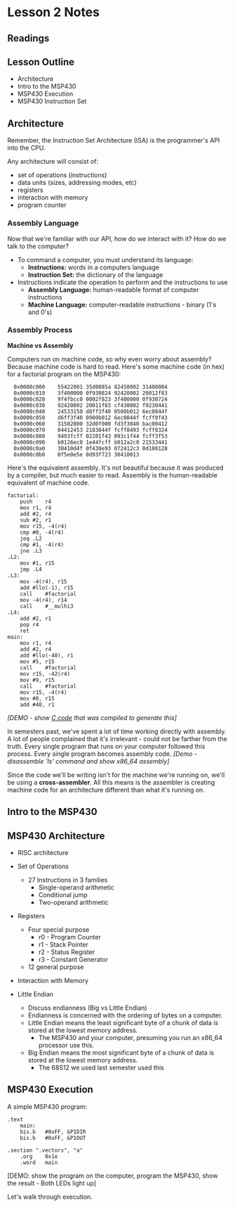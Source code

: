 # Lesson 2 Notes

## Readings

## Lesson Outline
- Architecture
- Intro to the MSP430
- MSP430 Execution
- MSP430 Instruction Set

## Architecture
Remember, the Instruction Set Architecture (ISA) is the programmer's API into the CPU.

Any architecture will consist of:

- set of operations (instructions)
- data units (sizes, addressing modes, etc)
- registers
- interaction with memory
- program counter

### Assembly Language
Now that we're familiar with our API, how do we interact with it?  How do we talk to the computer?

- To command a computer, you must understand its language:
    - **Instructions:** words in a computers language
    - **Instruction Set:** the dictionary of the language
- Instructions indicate the operation to perform and the instructions to use
    - **Assembly Language:** human-readable format of computer instructions
    - **Machine Language:** computer-readable instructions - binary (1's and 0's)

### Assembly Process
**Machine vs Assembly**

Computers run on machine code, so why even worry about assembly?  Because machine code is hard to read.  Here's some machine code (in hex) for a factorial program on the MSP430:
```
  0x0000c000    55422001 35d0085a 82450002 31400004 
  0x0000c010    3f400000 0f930824 92420002 20012f83 
  0x0000c020    9f4fbcc0 0002f823 3f400000 0f930724 
  0x0000c030    92420002 20011f83 cf430002 f9230441 
  0x0000c040    24533150 d8ff3f40 0500b012 6ec0844f 
  0x0000c050    d6ff3f40 0900b012 6ec0844f fcff0f43 
  0x0000c060    31502800 32d0f000 fd3f3040 bac00412 
  0x0000c070    04412453 2183844f fcff8493 fcff0324 
  0x0000c080    9493fcff 02201f43 093c1f44 fcff3f53 
  0x0000c090    b0126ec0 1e44fcff b012a2c0 21533441 
  0x0000c0a0    30410d4f 0f430e93 072412c3 0d100128 
  0x0000c0b0    0f5e0e5e 0d93f723 30410013          
```

Here's the equivalent assembly.  It's not beautiful because it was produced by a compiler, but much easier to read.  Assembly is the human-readable equivalent of machine code.
```
factorial:
	push	r4
	mov	r1, r4
	add	#2, r4
	sub	#2, r1
	mov	r15, -4(r4)
	cmp	#0, -4(r4)
	jeq	.L2
	cmp	#1, -4(r4)
	jne	.L3
.L2:
	mov	#1, r15
	jmp	.L4
.L3:
	mov	-4(r4), r15
	add	#llo(-1), r15
	call	#factorial
	mov	-4(r4), r14
	call	#__mulhi3
.L4:
	add	#2, r1
	pop	r4
	ret
main:
	mov	r1, r4
	add	#2, r4
	add	#llo(-40), r1
	mov	#5, r15
	call	#factorial
	mov	r15, -42(r4)
	mov	#9, r15
	call	#factorial
	mov	r15, -4(r4)
	mov	#0, r15
	add	#40, r1
```

*\[DEMO - show [C code](factorial.c) that was compiled to generate this\]*

In semesters past, we've spent a lot of time working directly with assembly.  A lot of people complained that it's irrelevant - could not be farther from the truth.  Every single program that runs on your computer followed this process.  Every single program becomes assembly code.
*[Demo - disassemble 'ls' command and show x86_64 assembly]*

Since the code we'll be writing isn't for the machine we're running on, we'll be using a **cross-assembler**.  All this means is the assembler is creating machine code for an architecture different than what it's running on.

## Intro to the MSP430


## MSP430 Architecture
- RISC architecture

- Set of Operations
    - 27 Instructions in 3 families
        - Single-operand arithmetic
        - Conditional jump
        - Two-operand arithmetic

- Registers
    - Four special purpose
        - r0 - Program Counter
        - r1 - Stack Pointer
        - r2 - Status Register
        - r3 - Constant Generator
    - 12 general purpose

- Interaction with Memory

- Little Endian
    - Discuss endianness (Big vs Little Endian)
    - Endianness is concerned with the ordering of bytes on a computer.
    - Little Endian means the least significant byte of a chunk of data is stored at the lowest memory address.
        - The MSP430 and your computer, presuming you run an x86_64 processor use this.
    - Big Endian means the most significant byte of a chunk of data is stored at the lowest memory address.
        - The 68S12 we used last semester used this

## MSP430 Execution
A simple MSP430 program:
```
.text
    main:
    bis.b   #0xFF, &P1DIR
    bis.b   #0xFF, &P1OUT

.section ".vectors", "a"
    .org    0x1e
    .word   main
```

[DEMO: show the program on the computer, program the MSP430, show the result - Both LEDs light up]

Let's walk through execution.

